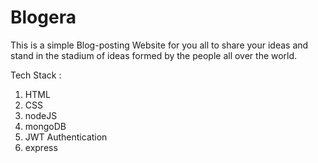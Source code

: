 # Blogera

This is a simple Blog-posting Website for you all to share your ideas and stand in the stadium of ideas formed by the people all over the world.

Tech Stack : 
1. HTML
2. CSS
3. nodeJS
4. mongoDB
5. JWT Authentication
6. express
